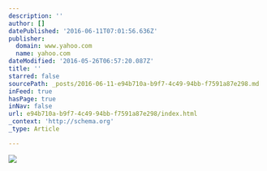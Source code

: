 ```yaml
---
description: ''
author: []
datePublished: '2016-06-11T07:01:56.636Z'
publisher:
  domain: www.yahoo.com
  name: yahoo.com
dateModified: '2016-05-26T06:57:20.087Z'
title: ''
starred: false
sourcePath: _posts/2016-06-11-e94b710a-b9f7-4c49-94bb-f7591a87e298.md
inFeed: true
hasPage: true
inNav: false
url: e94b710a-b9f7-4c49-94bb-f7591a87e298/index.html
_context: 'http://schema.org'
_type: Article

---
```

![](https://www.yahoo.com/sy/uu/api/res/1.2/CYFobFayggyZ7uPUad7PJQ--/Zmk9c3RyaW07aD0xNjA7cHlvZmY9MDtxPTgwO3c9MzQwO3NtPTE7YXBwaWQ9eXRhY2h5b24-/http://l.yimg.com/nn/fp/rsz/052516/images/smush/herrera_ipad_1464209302.jpg.cf.webp)